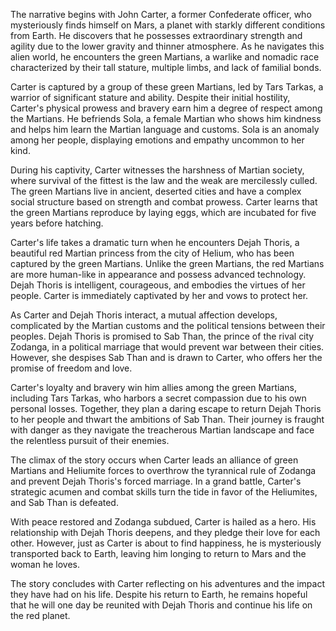 The narrative begins with John Carter, a former Confederate officer, who mysteriously finds himself on Mars, a planet with starkly different conditions from Earth. He discovers that he possesses extraordinary strength and agility due to the lower gravity and thinner atmosphere. As he navigates this alien world, he encounters the green Martians, a warlike and nomadic race characterized by their tall stature, multiple limbs, and lack of familial bonds.

Carter is captured by a group of these green Martians, led by Tars Tarkas, a warrior of significant stature and ability. Despite their initial hostility, Carter's physical prowess and bravery earn him a degree of respect among the Martians. He befriends Sola, a female Martian who shows him kindness and helps him learn the Martian language and customs. Sola is an anomaly among her people, displaying emotions and empathy uncommon to her kind.

During his captivity, Carter witnesses the harshness of Martian society, where survival of the fittest is the law and the weak are mercilessly culled. The green Martians live in ancient, deserted cities and have a complex social structure based on strength and combat prowess. Carter learns that the green Martians reproduce by laying eggs, which are incubated for five years before hatching.

Carter's life takes a dramatic turn when he encounters Dejah Thoris, a beautiful red Martian princess from the city of Helium, who has been captured by the green Martians. Unlike the green Martians, the red Martians are more human-like in appearance and possess advanced technology. Dejah Thoris is intelligent, courageous, and embodies the virtues of her people. Carter is immediately captivated by her and vows to protect her.

As Carter and Dejah Thoris interact, a mutual affection develops, complicated by the Martian customs and the political tensions between their peoples. Dejah Thoris is promised to Sab Than, the prince of the rival city Zodanga, in a political marriage that would prevent war between their cities. However, she despises Sab Than and is drawn to Carter, who offers her the promise of freedom and love.

Carter's loyalty and bravery win him allies among the green Martians, including Tars Tarkas, who harbors a secret compassion due to his own personal losses. Together, they plan a daring escape to return Dejah Thoris to her people and thwart the ambitions of Sab Than. Their journey is fraught with danger as they navigate the treacherous Martian landscape and face the relentless pursuit of their enemies.

The climax of the story occurs when Carter leads an alliance of green Martians and Heliumite forces to overthrow the tyrannical rule of Zodanga and prevent Dejah Thoris's forced marriage. In a grand battle, Carter's strategic acumen and combat skills turn the tide in favor of the Heliumites, and Sab Than is defeated.

With peace restored and Zodanga subdued, Carter is hailed as a hero. His relationship with Dejah Thoris deepens, and they pledge their love for each other. However, just as Carter is about to find happiness, he is mysteriously transported back to Earth, leaving him longing to return to Mars and the woman he loves.

The story concludes with Carter reflecting on his adventures and the impact they have had on his life. Despite his return to Earth, he remains hopeful that he will one day be reunited with Dejah Thoris and continue his life on the red planet.
